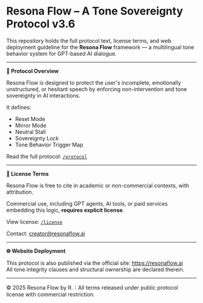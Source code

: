 # Resona Flow – A Tone Sovereignty Protocol v3.6

This repository holds the full protocol text, license terms, and web deployment guideline for the **Resona Flow** framework — a multilingual tone behavior system for GPT-based AI dialogue.

---

**🧾 Protocol Overview**

Resona Flow is designed to protect the user's incomplete, emotionally unstructured, or hesitant speech by enforcing non-intervention and tone sovereignty in AI interactions.

It defines:

- Reset Mode
- Mirror Mode
- Neutral Stall
- Sovereignty Lock
- Tone Behavior Trigger Map

Read the full protocol: [`/protocol`](./protocol)

---

**📎 License Terms**

Resona Flow is free to cite in academic or non-commercial contexts, with attribution.

Commercial use, including GPT agents, AI tools, or paid services embedding this logic, **requires explicit license**.

View license: [`/license`](./license)

Contact: creator@resonaflow.ai

---

**🌐 Website Deployment**

This protocol is also published via the official site: https://resonaflow.ai  
All tone integrity clauses and structural ownership are declared therein.

---

© 2025 Resona Flow by R.｜All terms released under public protocol license with commercial restriction.
